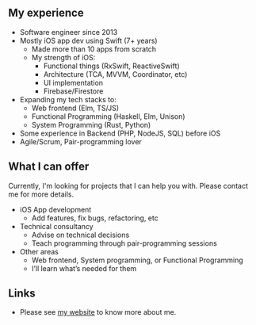 ## My experience

- Software engineer since 2013
- Mostly iOS app dev using Swift (7+ years)
    - Made more than 10 apps from scratch
    - My strength of iOS:
        - Functional things (RxSwift, ReactiveSwift)
        - Architecture (TCA, MVVM, Coordinator, etc)
        - UI implementation
        - Firebase/Firestore
- Expanding my tech stacks to:
    - Web frontend (Elm, TS/JS)
    - Functional Programming (Haskell, Elm, Unison)
    - System Programming (Rust, Python)
- Some experience in Backend (PHP, NodeJS, SQL) before iOS
- Agile/Scrum, Pair-programming lover

## What I can offer
Currently, I'm looking for projects that I can help you with. Please contact me for more details.

- iOS App development
    - Add features, fix bugs, refactoring, etc
- Technical consultancy
    - Advise on technical decisions
    - Teach programming through pair-programming sessions
- Other areas
    - Web frontend, System programming, or Functional Programming
    - I’ll learn what’s needed for them

## Links
- Please see [my website](https://yoshikuni-web.com/) to know more about me.

<!--
**yoching/yoching** is a ✨ _special_ ✨ repository because its `README.md` (this file) appears on your GitHub profile.

Here are some ideas to get you started:

- 🔭 I’m currently working on ...
- 🌱 I’m currently learning ...
- 👯 I’m looking to collaborate on ...
- 🤔 I’m looking for help with ...
- 💬 Ask me about ...
- 📫 How to reach me: ...
- 😄 Pronouns: ...
- ⚡ Fun fact: ...
-->
